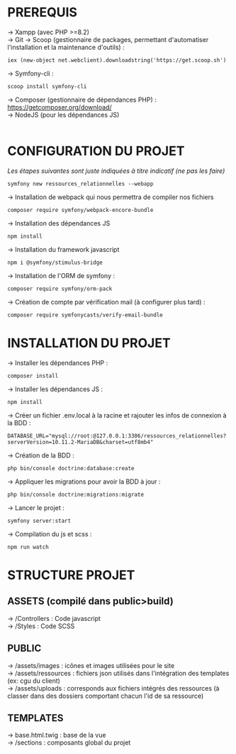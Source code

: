 # PREREQUIS
-> Xampp (avec PHP >=8.2) <br>
-> Git
-> Scoop (gestionnaire de packages, permettant d'automatiser l'installation et la maintenance d'outils) : 
```
iex (new-object net.webclient).downloadstring('https://get.scoop.sh')
```
-> Symfony-cli : 
```
scoop install symfony-cli
```
-> Composer (gestionnaire de dépendances PHP) : https://getcomposer.org/download/  <br>
-> NodeJS (pour les dépendances JS)  <br>
 <br>

# CONFIGURATION DU PROJET
<i>Les étapes suivantes sont juste indiquées à titre indicatif (ne pas les faire)</i> <br>
```
symfony new ressources_relationnelles --webapp
```
-> Installation de webpack qui nous permettra de compiler nos fichiers
```
composer require symfony/webpack-encore-bundle
```
-> Installation des dépendances JS
```
npm install
```
-> Installation du framework javascript
```
npm i @symfony/stimulus-bridge
```
-> Installation de l'ORM de symfony : 
```
composer require symfony/orm-pack
```
-> Création de compte par vérification mail (à configurer plus tard) : 
```
composer require symfonycasts/verify-email-bundle
```

# INSTALLATION DU PROJET
-> Installer les dépendances PHP : 
```
composer install
```
-> Installer les dépendances JS :  
```
npm install
```
-> Créer un fichier .env.local à la racine et rajouter les infos de connexion à la BDD : 
```
DATABASE_URL="mysql://root:@127.0.0.1:3306/ressources_relationnelles?serverVersion=10.11.2-MariaDB&charset=utf8mb4"
```
-> Création de la BDD : 
```
php bin/console doctrine:database:create
```
-> Appliquer les migrations pour avoir la BDD à jour : 
```
php bin/console doctrine:migrations:migrate
```
-> Lancer le projet : 
```
symfony server:start
```
-> Compilation du js et scss : 
```
npm run watch
```

# STRUCTURE PROJET
## ASSETS (compilé dans public>build)
-> /Controllers : Code javascript <br>
-> /Styles : Code SCSS <br>

## PUBLIC
-> /assets/images : icônes et images utilisées pour le site <br>
-> /assets/ressources : fichiers json utilisés dans l'intégration des templates (ex: cgu du client) <br>
-> /assets/uploads : corresponds aux fichiers intégrés des ressources (à classer dans des dossiers comportant chacun l'id de sa ressource) <br>

<h2>TEMPLATES</h2>
-> base.html.twig : base de la vue <br>
-> /sections : composants global du projet <br>

